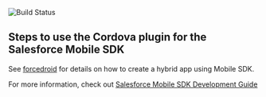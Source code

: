 ![Build Status](https://forcedotcom.github.io/SalesforceMobileSDK-TestResults/CordovaPlugin-results/master/latest/buildstatus.svg)

Steps to use the Cordova plugin for the Salesforce Mobile SDK
------------------------

See [forcedroid](https://npmjs.org/package/forcedroid) for details on how to create a hybrid app using Mobile SDK.

For more information, check out [Salesforce Mobile SDK Development Guide](https://github.com/forcedotcom/SalesforceMobileSDK-Shared/blob/master/doc/mobile_sdk.pdf?raw=true)
